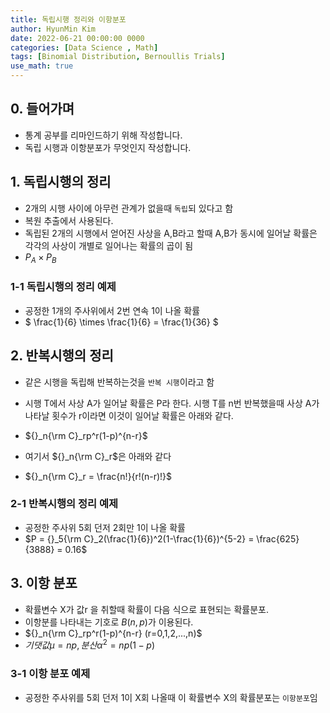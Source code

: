 ```yaml
---
title: 독립시행 정리와 이항분포
author: HyunMin Kim
date: 2022-06-21 00:00:00 0000
categories: [Data Science , Math]
tags: [Binomial Distribution, Bernoullis Trials]
use_math: true
---
```




## 0. 들어가며
- 통계 공부를 리마인드하기 위해 작성합니다.
- 독립 시행과 이항분포가 무엇인지 작성합니다.

## 1. 독립시행의 정리
- 2개의 시행 사이에 아무런 관계가 없을때 `독립`되 있다고 함
- 복원 추출에서 사용된다.
- 독립된 2개의 시행에서 얻어진 사상을 A,B라고 할때 A,B가 동시에 일어날 확률은 각각의 사상이 개별로 일어나는 확률의 곱이 됨
- $P_A \times P_B$

### 1-1 독립시행의 정리 예제
- 공정한 1개의 주사위에서 2번 연속 1이 나올 확률 
- $ \frac{1}{6} \times \frac{1}{6} = \frac{1}{36} $


## 2. 반복시행의 정리
- 같은 시행을 독립해 반복하는것을 `반복 시행`이라고 함
- 시행 T에서 사상 A가 일어날 확률은 P라 한다. 시행 T를 n번 반복했을때 사상 A가 나타날 횟수가 r이라면 이것이 일어날 확률은 아래와 같다.
- ${}_n{\rm C}_rp^r(1-p)^{n-r}$

- 여기서 ${}_n{\rm C}_r$은 아래와 같다
- ${}_n{\rm C}_r = \frac{n!}{r!(n-r)!}$

### 2-1 반복시행의 정리 예제
- 공정한 주사위 5회 던저 2회만 1이 나올 확률
- $P = {}_5{\rm C}_2(\frac{1}{6})^2(1-\frac{1}{6})^{5-2} = \frac{625}{3888} = 0.16$

## 3. 이항 분포
- 확률변수 X가 값r 을 취할때 확률이 다음 식으로 표현되는 확률분포.
- 이항분를 나타내는 기호로 $B(n,p)$가 이용된다.
- ${}_n{\rm C}_rp^r(1-p)^{n-r} (r=0,1,2,...,n)$
- $기댓값 \mu = np,\, 분산 \alpha^2 = np(1-p)$

### 3-1 이항 분포 예제
- 공정한 주사위를 5회 던저 1이 X회 나올때 이 확률변수 X의 확률분포는 `이항분포`임